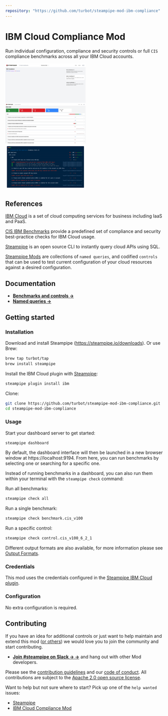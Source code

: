 ```yaml
---
repository: "https://github.com/turbot/steampipe-mod-ibm-compliance"
---
```


# IBM Cloud Compliance Mod

Run individual configuration, compliance and security controls or full `CIS` compliance benchmarks across all your IBM Cloud accounts.

<img src="https://raw.githubusercontent.com/turbot/steampipe-mod-ibm-compliance/main/docs/ibm_compliance_dashboard.png" width="50%" type="thumbnail"/>
<img src="https://raw.githubusercontent.com/turbot/steampipe-mod-ibm-compliance/main/docs/ibm_cis_v100_dashboard.png" width="50%" type="thumbnail"/>
<img src="https://raw.githubusercontent.com/turbot/steampipe-mod-ibm-compliance/main/docs/ibm_compliance_terminal.png" width="50%" type="thumbnail"/>

## References

[IBM Cloud](https://www.ibm.com/cloud) is a set of cloud computing services for business including IaaS and PaaS.

[CIS IBM Benchmarks](https://www.cisecurity.org/benchmark/ibm/) provide a predefined set of compliance and security best-practice checks for IBM Cloud usage.

[Steampipe](https://steampipe.io) is an open source CLI to instantly query cloud APIs using SQL.

[Steampipe Mods](https://steampipe.io/docs/steampipe-mods/) are collections of `named queries`, and codified `controls` that can be used to test current configuration of your cloud resources against a desired configuration.

## Documentation

- **[Benchmarks and controls →](https://hub.steampipe.io/mods/turbot/ibm_compliance/controls)**
- **[Named queries →](https://hub.steampipe.io/mods/turbot/ibm_compliance/queries)**

## Getting started

### Installation

Download and install Steampipe (https://steampipe.io/downloads). Or use Brew:

```sh
brew tap turbot/tap
brew install steampipe
```

Install the IBM Cloud plugin with [Steampipe](https://steampipe.io):

```sh
steampipe plugin install ibm
```

Clone:

```sh
git clone https://github.com/turbot/steampipe-mod-ibm-compliance.git
cd steampipe-mod-ibm-compliance
```
### Usage

Start your dashboard server to get started:

```sh
steampipe dashboard
```

By default, the dashboard interface will then be launched in a new browser
window at https://localhost:9194. From here, you can run benchmarks by
selecting one or searching for a specific one.

Instead of running benchmarks in a dashboard, you can also run them within your
terminal with the `steampipe check` command:

Run all benchmarks:

```sh
steampipe check all
```

Run a single benchmark:

```sh
steampipe check benchmark.cis_v100
```

Run a specific control:

```sh
steampipe check control.cis_v100_6_2_1
```

Different output formats are also available, for more information please see
[Output Formats](https://steampipe.io/docs/reference/cli/check#output-formats).

### Credentials

This mod uses the credentials configured in the [Steampipe IBM Cloud plugin](https://hub.steampipe.io/plugins/turbot/ibm).

### Configuration

No extra configuration is required.

## Contributing

If you have an idea for additional controls or just want to help maintain and extend this mod ([or others](https://github.com/topics/steampipe-mod)) we would love you to join the community and start contributing.

- **[Join #steampipe on Slack → →](https://turbot.com/community/join)** and hang out with other Mod developers.

Please see the [contribution guidelines](https://github.com/turbot/steampipe/blob/main/CONTRIBUTING.md) and our [code of conduct](https://github.com/turbot/steampipe/blob/main/CODE_OF_CONDUCT.md). All contributions are subject to the [Apache 2.0 open source license](https://github.com/turbot/steampipe-mod-ibm-compliance/blob/main/LICENSE).

Want to help but not sure where to start? Pick up one of the `help wanted` issues:

- [Steampipe](https://github.com/turbot/steampipe/labels/help%20wanted)
- [IBM Cloud Compliance Mod](https://github.com/turbot/steampipe-mod-ibm-compliance/labels/help%20wanted)
